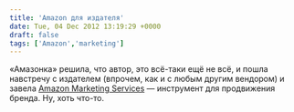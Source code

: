 ```yaml
---
title: 'Amazon для издателя'
date: Tue, 04 Dec 2012 13:19:29 +0000
draft: false
tags: ['Amazon','marketing']
---
```


«Амазонка» решила, что автор, это всё-таки ещё не всё, и пошла навстречу с издателем (впрочем, как и с любым другим вендором) и завела [Amazon Marketing Services](https://ams.amazon.com/) — инструмент для продвижения бренда. Ну, хоть что-то.